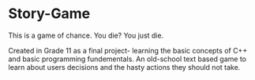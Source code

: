 # Story-Game

This is a game of chance. You die? You just die. 

Created in Grade 11 as a final project- learning the basic concepts of C++ and basic programming fundementals. 
An old-school text based game to learn about users decisions and the hasty actions they should not take. 

